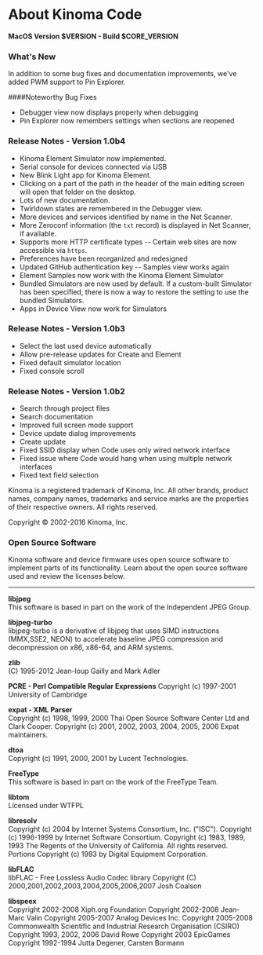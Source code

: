 <!--
|     Copyright (C) 2010-2016 Marvell International Ltd.
|     Copyright (C) 2002-2010 Kinoma, Inc.
|
|     Licensed under the Apache License, Version 2.0 (the "License");
|     you may not use this file except in compliance with the License.
|     You may obtain a copy of the License at
|
|      http://www.apache.org/licenses/LICENSE-2.0
|
|     Unless required by applicable law or agreed to in writing, software
|     distributed under the License is distributed on an "AS IS" BASIS,
|     WITHOUT WARRANTIES OR CONDITIONS OF ANY KIND, either express or implied.
|     See the License for the specific language governing permissions and
|     limitations under the License.
-->
# About Kinoma Code
**MacOS Version $VERSION - Build $CORE_VERSION**

### What's New

In addition to some bug fixes and documentation improvements, we've added PWM support to Pin Explorer.

####Noteworthy Bug Fixes
- Debugger view now displays properly when debugging
- Pin Explorer now remembers settings when sections are reopened

### Release Notes - Version 1.0b4

- Kinoma Element Simulator now implemented.
- Serial console for devices connected via USB
- New Blink Light app for Kinoma Element.
- Clicking on a part of the path in the header of the main editing screen will open that folder on the desktop.
- Lots of new documentation.
- Twirldown states are remembered in the Debugger view.
- More devices and services identified by name in the Net Scanner.
- More Zeroconf information (the `txt` record) is displayed in Net Scanner, if available.
- Supports more HTTP certificate types -- Certain web sites are now accessible via `https`.
- Preferences have been reorganized and redesigned
- Updated GitHub authentication key -- Samples view works again
- Element Samples now work with the Kinoma Element Simulator
- Bundled Simulators are now used by default. If a custom-built Simulator has been specified, there is now a way to restore the setting to use the bundled Simulators.
- Apps in Device View now work for Simulators


### Release Notes - Version 1.0b3

- Select the last used device automatically
- Allow pre-release updates for Create and Element
- Fixed default simulator location
- Fixed console scroll

### Release Notes - Version 1.0b2

- Search through project files
- Search documentation
- Improved full screen mode support
- Device update dialog improvements
- Create update
- Fixed SSID display when Code uses only wired network interface
- Fixed issue where Code would hang when using multiple network interfaces
- Fixed text field selection

Kinoma is a registered trademark of Kinoma, Inc. All other brands, product names, company names, trademarks and service marks are the properties of their respective owners. All rights reserved.

Copyright © 2002-2016 Kinoma, Inc.

### Open Source Software  
Kinoma software and device firmware uses open source software to implement parts of its functionality. Learn about the open source software used and review the licenses below.

---

**libjpeg**  
This software is based in part on the work of the Independent JPEG Group.

**libjpeg-turbo**  
libjpeg-turbo is a derivative of libjpeg that uses SIMD instructions (MMX,SSE2, NEON) to accelerate baseline JPEG compression and decompression on x86, x86-64, and ARM systems.

**zlib**  
(C) 1995-2012 Jean-loup Gailly and Mark Adler

**PCRE - Perl Compatible Regular Expressions**
Copyright (c) 1997-2001 University of Cambridge

**expat - XML Parser**  
Copyright (c) 1998, 1999, 2000 Thai Open Source Software Center Ltd and Clark Cooper.
Copyright (c) 2001, 2002, 2003, 2004, 2005, 2006 Expat maintainers.

**dtoa**  
Copyright (c) 1991, 2000, 2001 by Lucent Technologies.

**FreeType**  
This software is based in part on the work of the FreeType Team.

**libtom**  
Licensed under WTFPL

**libresolv**  
Copyright (c) 2004 by Internet Systems Consortium, Inc. (\"ISC\").
Copyright (c) 1996-1999 by Internet Software Consortium.
Copyright (c) 1983, 1989, 1993 The Regents of the University of California. All rights reserved.
Portions Copyright (c) 1993 by Digital Equipment Corporation.

**libFLAC**  
libFLAC - Free Lossless Audio Codec library
Copyright (C) 2000,2001,2002,2003,2004,2005,2006,2007 Josh Coalson

**libspeex**  
Copyright 2002-2008 Xiph.org Foundation
Copyright 2002-2008 Jean-Marc Valin
Copyright 2005-2007 Analog Devices Inc.
Copyright 2005-2008 Commonwealth Scientific and Industrial Research Organisation (CSIRO)
Copyright 1993, 2002, 2006 David Rowe
Copyright 2003 EpicGames
Copyright 1992-1994 Jutta Degener, Carsten Bormann
